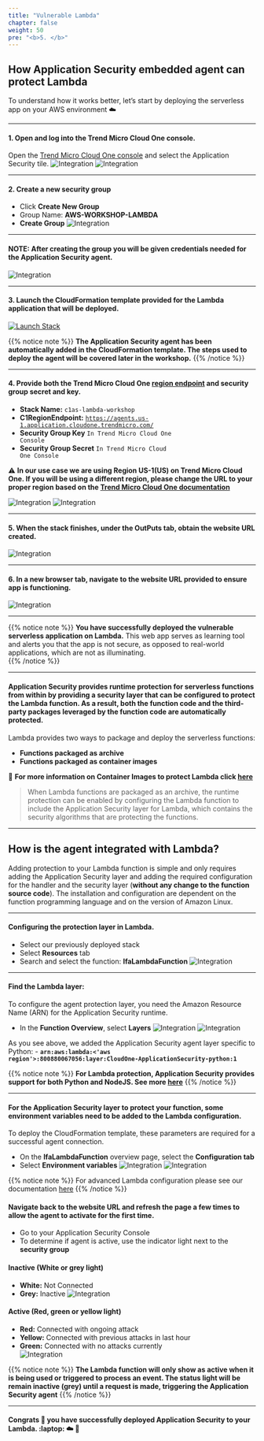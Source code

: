 ```yaml
---
title: "Vulnerable Lambda"
chapter: false
weight: 50
pre: "<b>5. </b>"
---
```


## How Application Security embedded agent can protect Lambda

To understand how it works better, let’s start by deploying the serverless app on your AWS environment :cloud:

---

#### 1.	Open and log into the Trend Micro Cloud One console.
Open the [Trend Micro Cloud One console](https://cloudone.trendmicro.com/) and select the Application Security tile.
![Integration](/images/c1-signin.png)
![Integration](/images/c1as-tile.png)

---

#### 2.	Create a new security group
- Click **Create New Group** 
- Group Name:  **AWS-WORKSHOP-LAMBDA**
- **Create Group**
![Integration](/images/newsecgroup.png)

---

#### NOTE: After creating the group you will be given credentials needed for the Application Security agent. 
![Integration](/images/group-config.png)

---

#### 3.	Launch the CloudFormation template provided for the Lambda application that will be deployed.
[![Launch Stack](https://cdn.rawgit.com/buildkite/cloudformation-launch-stack-button-svg/master/launch-stack.svg)](https://console.aws.amazon.com/cloudformation/home#/stacks/new?stackName=c1as-lambda-workshop&templateURL=https://aws-workshop-c1as-cft-templates.s3.amazonaws.com/c1as-vuln-serverless-app.yaml)

{{% notice note %}}
<strong>The Application Security agent has been automatically added in the CloudFormation template. The steps used to deploy the agent will be covered later in the workshop.</strong>
{{% /notice %}}

---

#### 4. Provide both the Trend Micro Cloud One [region endpoint](https://cloudone.trendmicro.com/docs/application-security/multi-regions/) and security group secret and key.
- **Stack Name:** <code>c1as-lambda-workshop</code>
- **C1RegionEndpoint:** <code>https://agents.us-1.application.cloudone.trendmicro.com/</code>
- **Security Group Key** <code>In Trend Micro Cloud One Console</code>
- **Security Group Secret** <code>In Trend Micro Cloud One Console</code>

:warning: **In our use case we are using Region US-1(US) on Trend Micro Cloud One. If you will be using a different region, please change the URL to your proper region based on the [Trend Micro Cloud One documentation](https://cloudone.trendmicro.com/docs/account-and-user-management/c1-regions/)**

![Integration](/images/cftdeploy-lambda.png)
![Integration](/images/checkiam.png)


---

#### 5.	When the stack finishes, under the OutPuts tab, obtain the website URL created.
![Integration](/images/lambda-output.png)

---

#### 6. In a new browser tab, navigate to the website URL provided to ensure app is functioning.
![Integration](/images/lambda-app-home.png)

---

{{% notice note %}}
<strong>You have successfully deployed the vulnerable serverless application on Lambda.</strong> This web app serves as learning tool and alerts you that the app is not secure, as opposed to real-world applications, which are not as illuminating.    
{{% /notice %}}
<hr>

#### Application Security provides runtime protection for serverless functions from within by providing a security layer that can be configured to protect the Lambda function. As a result, both the function code and the third-party packages leveraged by the function code are automatically protected.


Lambda provides two ways to package and deploy the serverless functions:
    
- **Functions packaged as archive** 
- **Functions packaged as container images** 

:pushpin: **For more information on Container Images to protect Lambda click [here](https://cloudone.trendmicro.com/docs/application-security/aws-lambda-with-custom-runtime-images/)**


> When Lambda functions are packaged as an archive, the runtime protection can be enabled by configuring the Lambda function to include the Application Security layer for Lambda, which contains the security algorithms that are protecting the functions.

---

## How is the agent integrated with Lambda?

Adding protection to your Lambda function is simple and only requires adding the Application Security layer and adding the required configuration for the handler and the security layer (**without any change to the function source code**). The installation and configuration are dependent on the function programming language and on the version of Amazon Linux.

---
#### Configuring the protection layer in Lambda.
- Select our previously deployed stack
- Select **Resources** tab
- Search and select the function: **IfaLambdaFunction**
![Integration](/images/lambda-resource-tabs.png)

---

#### Find the Lambda layer:

To configure the agent protection layer, you need the Amazon Resource Name (ARN) for the Application Security runtime.

- In the **Function Overview**, select **Layers** 
![Integration](/images/function-overview.png)
![Integration](/images/runtime-layer.png)

As you see above, we added the Application Security agent layer specific to Python:
    - <code>**arn:aws:lambda:<'aws region'>:800880067056:layer:CloudOne-ApplicationSecurity-python:1**</code>

{{% notice note %}}
<strong>For Lambda protection, Application Security provides support for both Python and NodeJS. See more [here](https://cloudone.trendmicro.com/docs/application-security/aws-lambda-with-official-runtimes/#arns)</strong>
{{% /notice %}}

---

#### For the Application Security layer to protect your function, some environment variables need to be added to the Lambda configuration.

To deploy the CloudFormation template, these parameters are required for a successful agent connection.

- On the **IfaLambdaFunction** overview page, select the **Configuration tab** 
- Select **Environment variables**
![Integration](/images/func-configs.png)
![Integration](/images/variables.png)

{{% notice note %}}
For advanced Lambda configuration please see our documentation [here](https://cloudone.trendmicro.com/docs/application-security/aws-lambda-with-official-runtimes/#additional-configuration-for-lambda-on-aws-official-runtimes)
{{% /notice %}}

#### Navigate back to the website URL and refresh the page a few times to allow the agent to activate for the first time.
- Go to your Application Security Console
- To determine if agent is active, use the indicator light next to the **security group**

#### **Inactive** (White or grey light)
- **White:** Not Connected
- **Grey:** Inactive
![Integration](/images/inactive.png)

#### **Active** (Red, green or yellow light)
- **Red:** Connected with ongoing attack
- **Yellow:** Connected with previous attacks in last hour
- **Green:** Connected with no attacks currently  
![Integration](/images/active.png)

{{% notice note %}}
<strong>The Lambda function will only show as active when it is being used or triggered to process an event. The status light will be remain inactive (grey) until a request is made, triggering the Application Security agent</strong>
{{% /notice %}}

---
#### Congrats 🎉 you have successfully deployed Application Security to your Lambda. :laptop: :cloud: :rocket:

